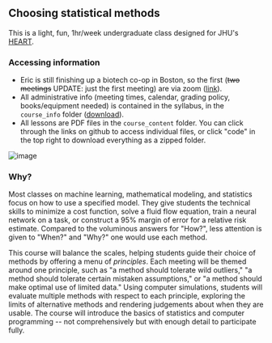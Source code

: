 ## Choosing statistical methods

This is a light, fun, 1hr/week undergraduate class designed for JHU's [HEART](https://engineering.jhu.edu/education/undergraduate-studies/heart-courses/).

### Accessing information

- Eric is still finishing up a biotech co-op in Boston, so the first (~~two meetings~~ UPDATE: just the first meeting) are via zoom ([link](https://jhubluejays.zoom.us/j/97300731345?pwd=MUVPM3MyYjF3aFNIUDA0SGJsN0VFUT09)).
- All administrative info (meeting times, calendar, grading policy, books/equipment needed) is contained in the syllabus, in the `course_info` folder ([download](https://github.com/ekernf01/HEART_choosing_stat_methods/raw/main/course%20info/syllabus.odt)). 
- All lessons are PDF files in the `course_content` folder. You can click through the links on github to access individual files, or click "code" in the top right to download everything as a zipped folder.

![image](https://user-images.githubusercontent.com/5271803/182508157-dfc34448-5a4f-414c-9acf-6fa5cfaf1472.png)

### Why?

Most classes on machine learning, mathematical modeling, and statistics focus on how to use a specified model. They give students the technical skills to minimize a cost function, solve a fluid flow equation, train a neural network on a task, or construct a 95% margin of error for a relative risk estimate. Compared to the voluminous answers for "How?", less attention is given to "When?" and "Why?" one would use each method. 

This course will balance the scales, helping students guide their choice of methods by offering a menu of *principles*. Each meeting will be themed around one principle, such as "a method should tolerate wild outliers," "a method should tolerate certain mistaken assumptions," or "a method should make optimal use of limited data." Using computer simulations, students will evaluate multiple methods with respect to each principle, exploring the limits of alternative methods and rendering judgements about when they are usable. The course will introduce the basics of statistics and computer programming -- not comprehensively but with enough detail to participate fully.

